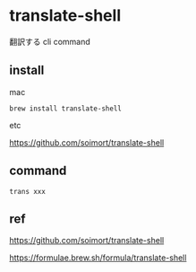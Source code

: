 
# translate-shell

翻訳する cli command


## install

mac

```
brew install translate-shell
```

etc

https://github.com/soimort/translate-shell


## command

```
trans xxx
```


## ref

https://github.com/soimort/translate-shell

https://formulae.brew.sh/formula/translate-shell



